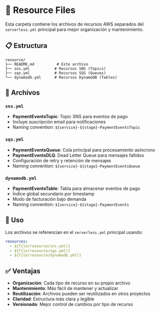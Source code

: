 # 📁 Resource Files

Esta carpeta contiene los archivos de recursos AWS separados del `serverless.yml` principal para mejor organización y mantenimiento.

## 📋 Estructura

```
resource/
├── README.md          # Este archivo
├── sns.yml           # Recursos SNS (Topics)
├── sqs.yml           # Recursos SQS (Queues)
└── dynamodb.yml      # Recursos DynamoDB (Tables)
```

## 🔧 Archivos

### `sns.yml`
- **PaymentEventsTopic**: Topic SNS para eventos de pago
- Incluye suscripción email para notificaciones
- Naming convention: `${service}-${stage}-PaymentEventsTopic`

### `sqs.yml`
- **PaymentEventsQueue**: Cola principal para procesamiento asíncrono
- **PaymentEventsDLQ**: Dead Letter Queue para mensajes fallidos
- Configuración de retry y retención de mensajes
- Naming convention: `${service}-${stage}-PaymentEventsQueue`

### `dynamodb.yml`
- **PaymentEventsTable**: Tabla para almacenar eventos de pago
- Índice global secundario por timestamp
- Modo de facturación bajo demanda
- Naming convention: `${service}-${stage}-PaymentEvents`

## 🚀 Uso

Los archivos se referencian en el `serverless.yml` principal usando:

```yaml
resources:
  - ${file(resource/sns.yml)}
  - ${file(resource/sqs.yml)}
  - ${file(resource/dynamodb.yml)}
```

## ✅ Ventajas

- **Organización**: Cada tipo de recurso en su propio archivo
- **Mantenimiento**: Más fácil de mantener y actualizar
- **Reutilización**: Archivos pueden ser reutilizados en otros proyectos
- **Claridad**: Estructura más clara y legible
- **Versionado**: Mejor control de cambios por tipo de recurso 